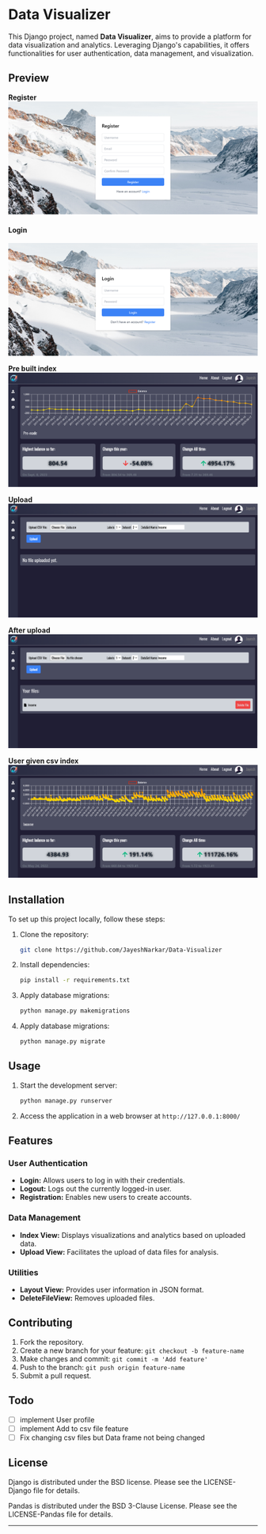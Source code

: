 # Data Visualizer

This Django project, named **Data Visualizer**, aims to provide a platform for data visualization and analytics. Leveraging Django's capabilities, it offers functionalities for user authentication, data management, and visualization.

## Preview

**Register**
![Register image](ignore/Register.png)

#### Login
![Login image](ignore/Login.png)

**Pre built index**
![Pre built index image](ignore/Data.1.png)

**Upload**
![Upload image](ignore/Data.2.png)

**After upload**
![After upload image](ignore/Data.3.png)

**User given csv index**
![User Index image](ignore/Data.4.png)

## Installation

To set up this project locally, follow these steps:

1. Clone the repository:
   ```bash
   git clone https://github.com/JayeshNarkar/Data-Visualizer
   ```
2. Install dependencies:
   ```bash
   pip install -r requirements.txt
   ```
3. Apply database migrations:
   ```bash
   python manage.py makemigrations
   ```
4. Apply database migrations:
   ```bash
   python manage.py migrate
   ```

## Usage

1. Start the development server:
   ```bash
   python manage.py runserver
   ```
2. Access the application in a web browser at `http://127.0.0.1:8000/`

## Features

### User Authentication

- **Login:** Allows users to log in with their credentials.
- **Logout:** Logs out the currently logged-in user.
- **Registration:** Enables new users to create accounts.

### Data Management

- **Index View:** Displays visualizations and analytics based on uploaded data.
- **Upload View:** Facilitates the upload of data files for analysis.

### Utilities

- **Layout View:** Provides user information in JSON format.
- **DeleteFileView:** Removes uploaded files.

## Contributing

1. Fork the repository.
2. Create a new branch for your feature: `git checkout -b feature-name`
3. Make changes and commit: `git commit -m 'Add feature'`
4. Push to the branch: `git push origin feature-name`
5. Submit a pull request.

## Todo
- [ ]  implement User profile
- [ ]  implement Add to csv file feature
- [ ]  Fix changing csv files but Data frame not being changed

## License

Django is distributed under the BSD license. Please see the LICENSE-Django file for details.

Pandas is distributed under the BSD 3-Clause License. Please see the LICENSE-Pandas file for details.

---

